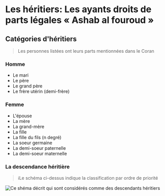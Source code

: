 # Les héritiers: Les ayants droits de parts légales « Ashab al fouroud »

## Catégories d'héritiers

> Les personnes listées ont leurs parts mentionnées dans le Coran

### Homme

- Le mari
- Le père
- Le grand père
- Le frère utérin (demi-frère)

### Femme

- L'épouse
- La mère
- La grand-mère
- La fille
- La fille du fils (n degré)
- La soeur germaine
- La demi-soeur paternelle
- La demi-soeur maternelle

### La descendance héritière

> ℹ️Le schéma ci-dessus indique la classification par ordre de priorité

![Ce shéma décrit qui sont considérés comme des descendants héritiers](./assets/descendance-heritiere.png "Descendance héritière")

